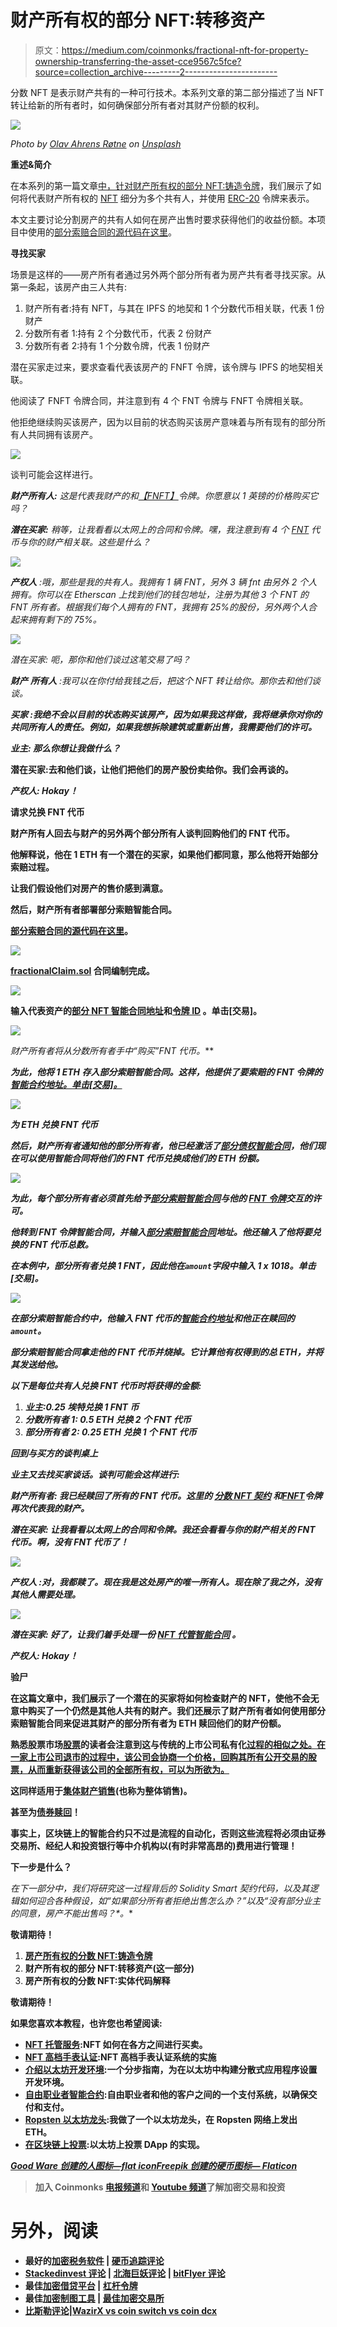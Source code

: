 # 财产所有权的部分 NFT:转移资产

> 原文：<https://medium.com/coinmonks/fractional-nft-for-property-ownership-transferring-the-asset-cce9567c5fce?source=collection_archive---------2----------------------->

分数 NFT 是表示财产共有的一种可行技术。本系列文章的第二部分描述了当 NFT 转让给新的所有者时，如何确保部分所有者对其财产份额的权利。

![](img/50119369ddf6b4985362870b437ae696.png)

*Photo by* [*Olav Ahrens Røtne*](https://unsplash.com/@olav_ahrens?utm_source=unsplash&utm_medium=referral&utm_content=creditCopyText) *on* [*Unsplash*](https://unsplash.com/s/photos/puzzle?utm_source=unsplash&utm_medium=referral&utm_content=creditCopyText)

**重述&简介**

在本系列的第一篇文章[中，针对财产所有权的部分 NFT:铸造令牌](/coinmonks/fractional-nft-for-property-ownership-minting-the-token-9d74d348ee9c)，我们展示了如何将代表财产所有权的 [NFT](https://www.theverge.com/22310188/nft-explainer-what-is-blockchain-crypto-art-faq) 细分为多个共有人，并使用 [ERC-20](https://ethereum.org/en/developers/docs/standards/tokens/erc-20/) 令牌来表示。

本文主要讨论分割房产的共有人如何在房产出售时要求获得他们的收益份额。本项目中使用的[部分索赔合同的源代码在这里](https://github.com/jacksonng77/Fractional-NFT)。

**寻找买家**

场景是这样的——房产所有者通过另外两个部分所有者为房产共有者寻找买家。从第一条起，该房产由三人共有:

1.  财产所有者:持有 NFT，与其在 IPFS 的地契和 1 个分数代币相关联，代表 1 份财产
2.  分数所有者 1:持有 2 个分数代币，代表 2 份财产
3.  分数所有者 2:持有 1 个分数令牌，代表 1 份财产

潜在买家走过来，要求查看代表该房产的 FNFT 令牌，该令牌与 IPFS 的地契相关联。

他阅读了 FNFT 令牌合同，并注意到有 4 个 FNT 令牌与 FNFT 令牌相关联。

他拒绝继续购买该房产，因为以目前的状态购买该房产意味着与所有现有的部分所有人共同拥有该房产。

![](img/23fc6c0eebe782f1a4bd8cf9bbc44d7e.png)

谈判可能会这样进行。

***财产所有人:*** *这是代表我财产的*[](https://ropsten.etherscan.io/token/0x628E055d8ad209eC15aBaD0B1EC0529B45FCc2fa?a=0x02d4806b89913ed833010ac3282be2eaac2d2bae)**和*[*【FNFT】*](https://ropsten.etherscan.io/token/0x628E055d8ad209eC15aBaD0B1EC0529B45FCc2fa?a=0#inventory)*令牌。你愿意以 1 英镑的价格购买它吗？**

****潜在买家:*** *稍等，让我看看以太网上的合同和令牌。嘿，我注意到有 4 个* [*FNT*](https://ropsten.etherscan.io/token/0xfBc0120197DA5Aa78e6336feC2790F767645e53c?a=0x02d4806b89913ed833010ac3282be2eaac2d2bae) *代币与你的财产相关联。这些是什么？**

*![](img/2571dbb3f2d8a6344062862b3fc03a28.png)*

****产权人*** *:哦，那些是我的共有人。我拥有 1 辆 FNT，另外 3 辆 fnt 由另外 2 个人拥有。你可以在 Etherscan 上找到他们的钱包地址，注册为其他 3 个 FNT 的 FNT 所有者。根据我们每个人拥有的 FNT，我拥有 25%的股份，另外两个人合起来拥有剩下的 75%。**

*![](img/4a8bcc2e41ab56691d4ece397382401d.png)*

*潜在买家: *呃，那你和他们谈过这笔交易了吗？**

****财产*** ***所有人*** *:我可以在你付给我钱之后，把这个 NFT 转让给你。那你去和他们谈谈。**

******买家*** *:我绝不会以目前的状态购买该房产，因为如果我这样做，我将继承你对你的共同所有人的责任。例如，如果我想拆除建筑或重新出售，我需要他们的许可。****

*****业主:*** *那么你想让我做什么？***

****潜在买家:去和他们谈，让他们把他们的房产股份卖给你。我们会再谈的。****

*****产权人:*** *Hokay！***

****请求兑换 FNT 代币****

**财产所有人回去与财产的另外两个部分所有人谈判回购他们的 FNT 代币。**

**他解释说，他在 1 ETH 有一个潜在的买家，如果他们都同意，那么他将开始部分索赔过程。**

**让我们假设他们对房产的售价感到满意。**

**然后，财产所有者部署部分索赔智能合同。**

**[部分索赔合同的源代码在这里](https://github.com/jacksonng77/Fractional-NFT/blob/main/fractionalClaim.sol)。**

**![](img/7544a48254726728268cd0217d95973a.png)**

**[fractionalClaim.sol](https://github.com/jacksonng77/Fractional-NFT/blob/main/fractionalClaim.sol) 合同编制完成。**

**![](img/9363940d986e335812dae14b423c7761.png)**

**输入代表资产的[部分 NFT 智能合同地址](https://ropsten.etherscan.io/address/0x628E055d8ad209eC15aBaD0B1EC0529B45FCc2fa)和[令牌 ID](https://ropsten.etherscan.io/token/0x628E055d8ad209eC15aBaD0B1EC0529B45FCc2fa?a=0#inventory) 。单击[交易]。**

**![](img/a2ac9034b9140260ed2b3fbc45e6a16f.png)**

**财产所有者将从分数所有者手中*“购买”FNT 代币。***

***为此，他将 1 ETH 存入部分索赔智能合同。这样，他提供了要索赔的 FNT 令牌的[智能合约地址。单击[交易]。](https://ropsten.etherscan.io/token/0xfBc0120197DA5Aa78e6336feC2790F767645e53c?a=0x02d4806b89913ed833010ac3282be2eaac2d2bae)***

***![](img/3293a20bcf4b86943def9a754f93bed4.png)***

*****为 ETH 兑换 FNT 代币*****

***然后，财产所有者通知他的部分所有者，他已经激活了[部分债权智能合同](https://ropsten.etherscan.io/address/0x4e2b56ed0c31fc11ef336f57d618261446ab7b45)，他们现在可以使用智能合同将他们的 FNT 代币兑换成他们的 ETH 份额。***

***![](img/470dc5475e568eb9025cbc7f978d18eb.png)***

***为此，每个部分所有者必须首先给予[部分索赔智能合同](https://ropsten.etherscan.io/address/0x4e2b56ed0c31fc11ef336f57d618261446ab7b45)与他的 [FNT 令牌](https://ropsten.etherscan.io/token/0xfBc0120197DA5Aa78e6336feC2790F767645e53c?a=0x02d4806b89913ed833010ac3282be2eaac2d2bae)交互的许可。***

***他转到 FNT 令牌智能合同，并输入[部分索赔智能合同](https://ropsten.etherscan.io/address/0x4e2b56ed0c31fc11ef336f57d618261446ab7b45)地址。他还输入了他将要兑换的 FNT 代币总数。***

***在本例中，部分所有者兑换 1 FNT，因此他在`amount`字段中输入 1 x 1018。单击[交易]。***

***![](img/35d31bd9ea254da52e7d83e14fc04059.png)***

***在部分索赔智能合约中，他输入 FNT 代币的[智能合约地址](https://ropsten.etherscan.io/token/0xfBc0120197DA5Aa78e6336feC2790F767645e53c?a=0x02d4806b89913ed833010ac3282be2eaac2d2bae)和他正在赎回的`amount`。***

***部分索赔智能合同拿走他的 FNT 代币并烧掉。它计算他有权得到的总 ETH，并将其发送给他。***

***以下是每位共有人兑换 FNT 代币时将获得的金额:***

1.  ***业主:0.25 埃特兑换 1 FNT 币***
2.  ***分数所有者 1: 0.5 ETH 兑换 2 个 FNT 代币***
3.  ***部分所有者 2: 0.25 ETH 兑换 1 个 FNT 代币***

*****回到与买方的谈判桌上*****

***业主又去找买家谈话。谈判可能会这样进行:***

******财产所有者:*** *我已经赎回了所有的 FNT 代币。这里的* [*分数 NFT 契约*](https://ropsten.etherscan.io/token/0x628E055d8ad209eC15aBaD0B1EC0529B45FCc2fa?a=0x02d4806b89913ed833010ac3282be2eaac2d2bae) *和*[*FNFT*](https://ropsten.etherscan.io/token/0x628E055d8ad209eC15aBaD0B1EC0529B45FCc2fa?a=0#inventory)*令牌再次代表我的财产。****

*****潜在买家:*** *让我看看以太网上的合同和令牌。我还会看看与你的财产相关的 FNT 代币。啊，没有 FNT 代币了！***

**![](img/9b0e59ef0b24b8db0ae2cca355b24336.png)**

*****产权人*** *:对，我都赎了。现在我是这处房产的唯一所有人。现在除了我之外，没有其他人需要处理。***

**![](img/d4a61a85204a5a045692acaebb9b1492.png)**

*****潜在买家:*** *好了，让我们着手处理一份* [*NFT 代管智能合同*](/coinmonks/nft-based-escrow-service-business-logic-3dfc5be85a03) *。***

*****产权人:*** *Hokay！***

****验尸****

**在这篇文章中，我们展示了一个潜在的买家将如何检查财产的 NFT，使他不会无意中购买了一个仍然是其他人共有的财产。我们还展示了财产所有者如何使用部分索赔智能合同来促进其财产的部分所有者为 ETH 赎回他们的财产份额。**

**熟悉股票市场[股票](https://www.investopedia.com/terms/e/equity.asp)的读者会注意到这与传统的上市公司私有化[过程的相似之处。在一家上市公司退市的过程中，该公司会协商一个价格，回购其所有公开交易的股票，从而重新获得该公司的全部所有权，可以为所欲为。](https://sias.org.sg/qa/when-a-company-gets-delisted-what-will-happen-to-my-shares-which-i-am-still-holding-on-to/)**

**这同样适用于[集体财产销售](https://www.99.co/singapore/insider/en-bloc-sales-how-does-it-work-2/#:~:text=A%20collective%20sale%2C%20also%20known,come%20across%20in%20newspaper%20headlines.)(也称为整体销售)。**

**甚至为[债券赎回](https://www.investor.gov/introduction-investing/investing-basics/glossary/callable-or-redeemable-bonds)！**

**事实上，区块链上的智能合约只不过是流程的自动化，否则这些流程将必须由证券交易所、经纪人和投资银行等中介机构以(有时非常高昂的)费用进行管理！**

****下一步是什么？****

**在下一部分中，我们将研究这一过程背后的 Solidity Smart 契约代码，以及其逻辑如何迎合各种假设，如“如果部分所有者拒绝出售怎么办？”以及*“没有部分业主的同意，房产不能出售吗？*。**

**敬请期待！**

1.  **[房产所有权的分数 NFT:铸造令牌](/coinmonks/fractional-nft-for-property-ownership-minting-the-token-9d74d348ee9c)**
2.  **财产所有权的部分 NFT:转移资产(这一部分)**
3.  **房产所有权的分数 NFT:实体代码解释**

**敬请期待！**

**如果您喜欢本教程，也许您也希望阅读:**

*   **[NFT 托管服务](/coinmonks/nft-based-escrow-service-business-logic-3dfc5be85a03):NFT 如何在各方之间进行买卖。**
*   **[NFT 高档手表认证](/coinmonks/nft-based-luxury-watch-certificate-how-it-works-71d715914006?source=user_profile---------0-------------------------------):NFT 高档手表认证系统的实施**
*   **[介绍以太坊开发环境](/coinmonks/introducing-the-ethereum-development-environment-part-1-bed0a273e55?source=user_profile---------7-------------------------------):一个分步指南，为在以太坊中构建分散式应用程序设置开发环境。**
*   **[自由职业者智能合约](/coinmonks/the-freelancers-smart-contract-how-it-works-fda5e1fddf8d?source=user_profile---------1-------------------------------):自由职业者和他的客户之间的一个支付系统，以确保交付和支付。**
*   **[Ropsten 以太坊龙头](/coinmonks/ropsten-ethereum-faucet-how-it-works-c5703f769c2a?source=user_profile---------12-------------------------------):我做了一个以太坊龙头，在 Ropsten 网络上发出 ETH。**
*   **[在区块链上投票](/coinmonks/voting-on-a-blockchain-how-it-works-3bb41582f403?source=user_profile---------17-------------------------------):以太坊上投票 DApp 的实现。**

**[*Good Ware 创建的人图标—flat icon*](https://www.flaticon.com/free-icons/man)[*Freepik 创建的硬币图标— Flaticon*](https://www.flaticon.com/free-icons/coin)**

> **加入 Coinmonks [电报频道](https://t.me/coincodecap)和 [Youtube 频道](https://www.youtube.com/c/coinmonks/videos)了解加密交易和投资**

# **另外，阅读**

*   **最好的[加密税务软件](/coinmonks/best-crypto-tax-tool-for-my-money-72d4b430816b) | [硬币追踪评论](/coinmonks/cointracking-review-a-reliable-cryptocurrency-tax-software-5114e3eb5737)**
*   **[Stackedinvest 评论](https://coincodecap.com/stackedinvest-review) | [北海巨妖评论](/coinmonks/kraken-review-6165fc1056ac) | [bitFlyer 评论](https://coincodecap.com/bitflyer-review)**
*   **最佳[加密借贷平台](/coinmonks/top-5-crypto-lending-platforms-in-2020-that-you-need-to-know-a1b675cec3fa) | [杠杆令牌](/coinmonks/leveraged-token-3f5257808b22)**
*   **最佳[加密制图工具](/coinmonks/what-are-the-best-charting-platforms-for-cryptocurrency-trading-85aade584d80) | [最佳加密交易所](/coinmonks/crypto-exchange-dd2f9d6f3769)**
*   **[比斯勒评论](https://coincodecap.com/bitsler-review)|[WazirX vs coin switch vs coin dcx](https://coincodecap.com/wazirx-vs-coinswitch-vs-coindcx)**